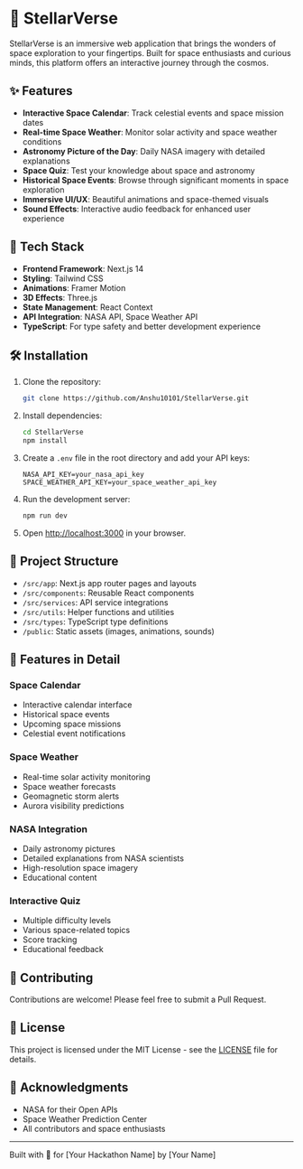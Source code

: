 # 🌌 StellarVerse

StellarVerse is an immersive web application that brings the wonders of space exploration to your fingertips. Built for space enthusiasts and curious minds, this platform offers an interactive journey through the cosmos.

## ✨ Features

- **Interactive Space Calendar**: Track celestial events and space mission dates
- **Real-time Space Weather**: Monitor solar activity and space weather conditions
- **Astronomy Picture of the Day**: Daily NASA imagery with detailed explanations
- **Space Quiz**: Test your knowledge about space and astronomy
- **Historical Space Events**: Browse through significant moments in space exploration
- **Immersive UI/UX**: Beautiful animations and space-themed visuals
- **Sound Effects**: Interactive audio feedback for enhanced user experience

## 🚀 Tech Stack

- **Frontend Framework**: Next.js 14
- **Styling**: Tailwind CSS
- **Animations**: Framer Motion
- **3D Effects**: Three.js
- **State Management**: React Context
- **API Integration**: NASA API, Space Weather API
- **TypeScript**: For type safety and better development experience

## 🛠️ Installation

1. Clone the repository:
   ```bash
   git clone https://github.com/Anshu10101/StellarVerse.git
   ```

2. Install dependencies:
   ```bash
   cd StellarVerse
   npm install
   ```

3. Create a `.env` file in the root directory and add your API keys:
   ```env
   NASA_API_KEY=your_nasa_api_key
   SPACE_WEATHER_API_KEY=your_space_weather_api_key
   ```

4. Run the development server:
   ```bash
   npm run dev
   ```

5. Open [http://localhost:3000](http://localhost:3000) in your browser.

## 📁 Project Structure

- `/src/app`: Next.js app router pages and layouts
- `/src/components`: Reusable React components
- `/src/services`: API service integrations
- `/src/utils`: Helper functions and utilities
- `/src/types`: TypeScript type definitions
- `/public`: Static assets (images, animations, sounds)

## 🎨 Features in Detail

### Space Calendar
- Interactive calendar interface
- Historical space events
- Upcoming space missions
- Celestial event notifications

### Space Weather
- Real-time solar activity monitoring
- Space weather forecasts
- Geomagnetic storm alerts
- Aurora visibility predictions

### NASA Integration
- Daily astronomy pictures
- Detailed explanations from NASA scientists
- High-resolution space imagery
- Educational content

### Interactive Quiz
- Multiple difficulty levels
- Various space-related topics
- Score tracking
- Educational feedback

## 🤝 Contributing

Contributions are welcome! Please feel free to submit a Pull Request.

## 📝 License

This project is licensed under the MIT License - see the [LICENSE](LICENSE) file for details.

## 🌟 Acknowledgments

- NASA for their Open APIs
- Space Weather Prediction Center
- All contributors and space enthusiasts

---
Built with 💫 for [Your Hackathon Name] by [Your Name]
